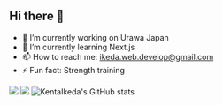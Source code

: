 ## Hi there 👋

<!--
**KentaIkeda/KentaIkeda** is a ✨ _special_ ✨ repository because its `README.md` (this file) appears on your GitHub profile.

Here are some ideas to get you started:
-->

- 🔭 I’m currently working on Urawa Japan
- 🌱 I’m currently learning Next.js
- 📫 How to reach me: <a href="mailto:ikeda.web.develop@gmail.com">ikeda.web.develop@gmail.com</a>
- ⚡ Fun fact: Strength training

![](https://github-readme-stats.vercel.app/api/top-langs?username=KentaIkeda&show_icons=true&locale=en&layout=compact)
![](https://skillicons.dev/icons?i=html,css,js,ts,md,react,nextjs,astro,gatsby,tailwind,git,github,figma,vscode)
![KentaIkeda's GitHub stats](https://github-readme-stats.vercel.app/apiusername=KentaIkeda&show_icons=true&)

